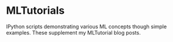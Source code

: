 # MLTutorials
IPython scripts demonstrating various ML concepts though simple examples. These supplement my MLTutorial blog posts.
